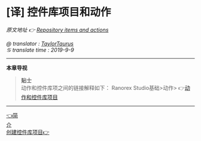 # [译] 控件库项目和动作
*原文地址 👉 [Repository items and actions][0]*

*@ translator : [TaylorTaurus](https://github.com/taylortaurus)*    
*♋ translate time : 2019-9-9*    

---

**本章导视**

>**贴士**    
动作和控件库项之间的链接解释如下：
Ranorex Studio基础>动作> 👉[动作和控件库项目][1]

---
[👈简介][2]&emsp;&emsp;&emsp;&emsp;&emsp;&emsp;&emsp;&emsp;&emsp;&emsp;&emsp;&emsp;&emsp;&emsp;&emsp;&emsp;&emsp;&emsp;&emsp;&emsp;&emsp;&emsp;&emsp;&emsp;&emsp;&emsp;&emsp;&emsp;&emsp;&emsp;&emsp;&emsp;&emsp;&emsp;&emsp;[创建控件库项目👉][3]









[0]: https://www.ranorex.com/help/latest/ranorex-studio-fundamentals/repository/repository-items-actions/
[1]:.\actions\actions-repository-items.html
[2]:.\introduction.html
[3]:.\creation-repository-items.html                                                                                                                                                                                                                                     